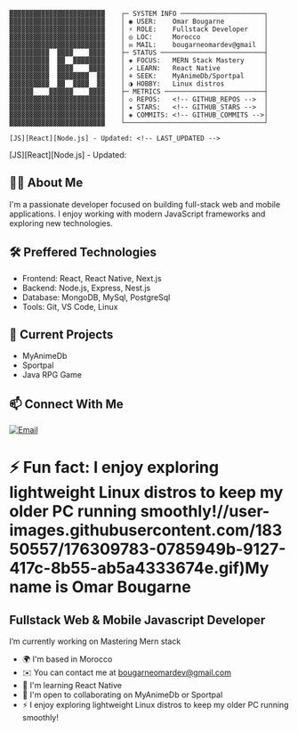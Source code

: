 ```
▓▓▓▓▓▓▓▓▓▓▓▓▓▓▓▓▓▓▓▓▓▓▓▓    ┌─ SYSTEM INFO ─────────────────────┐
▓▓▓▓▓▓▓▓▓▓▓▓▓▓▓▓▓▓▓▓▓▓▓▓    │ ◉ USER:    Omar Bougarne          │
▓▓▓▓▓▓▓▓▓▓▓▓▓▓▓▓▓▓▓▓▓▓▓▓    │ ⚡ ROLE:    Fullstack Developer    │
▓▓▓▓▓▓▓▓▓▓▓▓▓▓▓▓▓▓▓▓▓▓▓▓    │ ◎ LOC:     Morocco                │
▓▓▓▓▓▓▓▓▓▓▓▓▓▓▓▓▓▓▓▓▓▓▓▓    │ ✉ MAIL:    bougarneomardev@gmail  │
▓▓▓▓▓▓▓▓▓▓  ▓▓▓▓    ▓▓▓▓    ├─ STATUS ──────────────────────────┤
▓▓▓▓▓▓▓▓▓▓  ▓▓  ▓▓▓▓▓▓▓▓    │ ◈ FOCUS:   MERN Stack Mastery     │
▓▓▓▓▓▓▓▓▓▓  ▓▓▓▓    ▓▓▓▓    │ ↗ LEARN:   React Native           │
▓▓▓▓▓▓▓▓▓▓  ▓▓▓▓▓▓▓▓  ▓▓    │ ⚘ SEEK:    MyAnimeDb/Sportpal     │
▓▓▓▓▓▓▓▓▓▓  ▓▓  ▓▓▓▓  ▓▓    │ ◑ HOBBY:   Linux distros          │
▓▓▓▓▓▓    ▓▓▓▓▓▓    ▓▓▓▓    ├─ METRICS ─────────────────────────┤
▓▓▓▓▓▓▓▓▓▓▓▓▓▓▓▓▓▓▓▓▓▓▓▓    │ ◇ REPOS:   <!-- GITHUB_REPOS -->  │
▓▓▓▓▓▓▓▓▓▓▓▓▓▓▓▓▓▓▓▓▓▓▓▓    │ ★ STARS:   <!-- GITHUB_STARS -->  │
▓▓▓▓▓▓▓▓▓▓▓▓▓▓▓▓▓▓▓▓▓▓▓▓    │ ◈ COMMITS: <!-- GITHUB_COMMITS -->│
▓▓▓▓▓▓▓▓▓▓▓▓▓▓▓▓▓▓▓▓▓▓▓▓    └───────────────────────────────────┘

[JS][React][Node.js] - Updated: <!-- LAST_UPDATED -->
```

[JS][React][Node.js] - Updated: <!-- LAST_UPDATED -->

## 👨‍💻 About Me

I'm a passionate developer focused on building full-stack web and mobile applications. I enjoy working with modern JavaScript frameworks and exploring new technologies.

## 🛠️ Preffered Technologies
<!-- TECH_STACK -->
- Frontend: React, React Native, Next.js
- Backend: Node.js, Express, Nest.js
- Database: MongoDB, MySql, PostgreSql
- Tools: Git, VS Code, Linux

## 🌱 Current Projects
<!-- CURRENT_PROJECTS -->
- MyAnimeDb
- Sportpal
- Java RPG Game

## 📫 Connect With Me

[![Email](https://img.shields.io/badge/Email-bougarneomardev%40gmail.com-blue?style=flat-square&logo=gmail)](mailto:bougarneomardev@gmail.com)
<!-- SOCIAL_LINKS -->

⚡ Fun fact: I enjoy exploring lightweight Linux distros to keep my older PC running smoothly!//user-images.githubusercontent.com/18350557/176309783-0785949b-9127-417c-8b55-ab5a4333674e.gif)My name is Omar Bougarne
====================================================================================================================================

Fullstack Web & Mobile Javascript Developer
------------------------------

I’m currently working on Mastering Mern stack

*   🌍  I'm based in Morocco
*   ✉️  You can contact me at [bougarneomardev@gmail.com](mailto:bougarneomardev@gmail.com)
*   🧠  I'm learning React Native
*   🤝  I'm open to collaborating on MyAnimeDb or Sportpal
*   ⚡  I enjoy exploring lightweight Linux distros to keep my older PC running smoothly!


            
